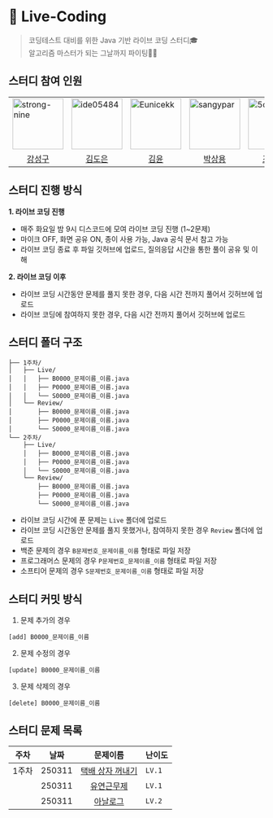 # 🤖 Live-Coding
> 코딩테스트 대비를 위한 Java 기반 라이브 코딩 스터디🎓<br/>
> 알고리즘 마스터가 되는 그날까지 파이팅💪🏻

## 스터디 참여 인원
<table>
  <tr>
    <td>
        <a href="https://github.com/goldenkiwi-hyeuk">
            <img src="https://github.com/strong-nine.png" alt="strong-nine" width="100px" />
        </a>
    </td>
    <td>
        <a href="https://github.com/doongyeop">
            <img src="https://github.com/ide05484.png" alt="ide05484" width="100px" />
        </a>
    </td>
    <td>
        <a href="https://github.com/jun-23">
            <img src="https://github.com/Eunicekk.png" alt="Eunicekk" width="100px" />
        </a>
    </td>
    <td>
        <a href="https://github.com/EH05">
            <img src="https://github.com/sangypar.png" alt="	sangypar" width="100px" />
        </a>
    </td>
    <td>
        <a href="https://github.com/EH05">
            <img src="https://github.com/5ooyeon.png" alt="5ooyeon" width="100px" />
        </a>
    </td>
  </tr>

  <tr> 
    <td align="center"><a href="https://github.com/strong-nine">강성구</a></td>
    <td align="center"><a href="https://github.com/ide05484">김도은</a></td>
    <td align="center"><a href="https://github.com/Eunicekk">김윤</a></td>
    <td align="center"><a href="https://github.com/sangypar">박상용</a></td>
    <td align="center"><a href="https://github.com/5ooyeon">조수연</a></td>
  </tr>
</table>

## 스터디 진행 방식
**1. 라이브 코딩 진행**
- 매주 화요일 밤 9시 디스코드에 모여 라이브 코딩 진행 (1~2문제)
- 마이크 OFF, 화면 공유 ON, 종이 사용 가능, Java 공식 문서 참고 가능
- 라이브 코딩 종료 후 파일 깃허브에 업로드, 질의응답 시간을 통한 풀이 공유 및 이해

**2. 라이브 코딩 이후**
- 라이브 코딩 시간동안 문제를 풀지 못한 경우, 다음 시간 전까지 풀어서 깃허브에 업로드
- 라이브 코딩에 참여하지 못한 경우, 다음 시간 전까지 풀어서 깃허브에 업로드

## 스터디 폴더 구조
```
├── 1주차/
│   ├── Live/
│   │   ├── B0000_문제이름_이름.java
│   │   ├── P0000_문제이름_이름.java
│   │   └── S0000_문제이름_이름.java
│   └── Review/
│       ├── B0000_문제이름_이름.java
│       ├── P0000_문제이름_이름.java
│       └── S0000_문제이름_이름.java
└── 2주차/
    ├── Live/
    │   ├── B0000_문제이름_이름.java
    │   ├── P0000_문제이름_이름.java
    │   └── S0000_문제이름_이름.java
    └── Review/
        ├── B0000_문제이름_이름.java
        ├── P0000_문제이름_이름.java
        └── S0000_문제이름_이름.java
```
- 라이브 코딩 시간에 푼 문제는 `Live` 폴더에 업로드
- 라이브 코딩 시간동안 문제를 풀지 못했거나, 참여하지 못한 경우 `Review` 폴더에 업로드
- 백준 문제의 경우 `B문제번호_문제이름_이름` 형태로 파일 저장
- 프로그래머스 문제의 경우 `P문제번호_문제이름_이름` 형태로 파일 저장
- 소프티어 문제의 경우 `S문제번호_문제이름_이름` 형태로 파일 저장

## 스터디 커밋 방식
1. 문제 추가의 경우
```
[add] B0000_문제이름_이름
```

2. 문제 수정의 경우
```
[update] B0000_문제이름_이름
```

3. 문제 삭제의 경우
```
[delete] B0000_문제이름_이름
```

## 스터디 문제 목록
|주차|날짜|문제이름|난이도|
|---|------|:---:|---|
|1주차|250311|[택배 상자 꺼내기](https://school.programmers.co.kr/learn/courses/30/lessons/389478)|`LV.1`|
||250311|[유연근무제](https://school.programmers.co.kr/learn/courses/30/lessons/388351)|`LV.1`|
||250311|[아날로그](https://school.programmers.co.kr/learn/courses/30/lessons/250135)|`LV.2`|
